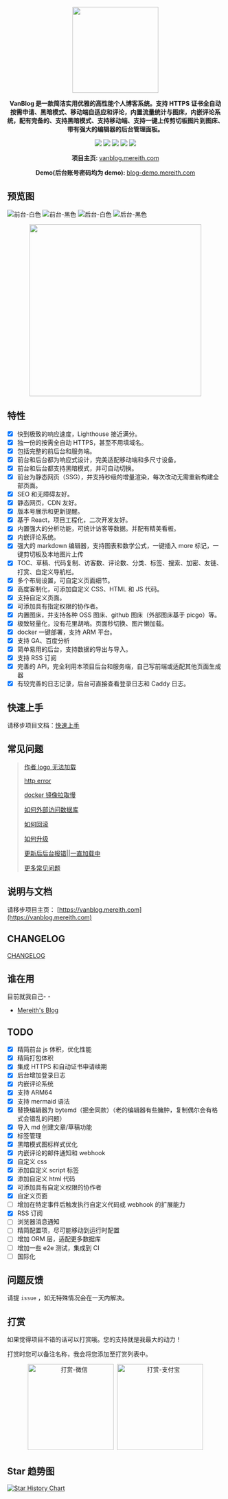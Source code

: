 <p align="center">
	<img src="/img/logo.svg" style="width: 200px"></img>
</p>
<p align="center">
	<strong>VanBlog 是一款简洁实用优雅的高性能个人博客系统。支持 HTTPS 证书全自动按需申请、黑暗模式、移动端自适应和评论，内置流量统计与图床，内嵌评论系统，配有完备的、支持黑暗模式、支持移动端、支持一键上传剪切板图片到图床、带有强大的编辑器的后台管理面板。</strong>
</p>
<p align="center">
  <img src="https://img.shields.io/github/v/release/mereithhh/van-blog?display_name=tag" />
  <img src="https://img.shields.io/github/stars/mereithhh/van-blog" />
  <img src="https://img.shields.io/bitbucket/issues/mereithhh/van-blog" />
  <img src="https://github.com/mereithhh/van-blog/workflows/release/badge.svg" />
  <img src="https://img.shields.io/badge/license-GPL%20v3-yellow.svg" />
</p>
<p align="center">
	<strong>项目主页: </strong>  <a target="_blank" href='https://vanblog.mereith.com'>vanblog.mereith.com</a>
</p>
<p align="center">
	<strong>Demo(后台账号密码均为 demo): </strong>  <a target="_blank" href='https://blog-demo.mereith.com'>blog-demo.mereith.com</a>
</p>

## 预览图

![前台-白色](/img/前台-白色.png)
![前台-黑色](/img/前台-黑色.png)
![后台-白色](/img/后台-白色.png)
![后台-黑色](/img/后台-黑色.png)

<p align="center"> 
  <img src="/img/lighthouse.png" style="width: 400px"></img>
</p>

## 特性

- [x] 快到极致的响应速度，Lighthouse 接近满分。
- [x] 独一份的按需全自动 HTTPS，甚至不用填域名。
- [x] 包括完整的前后台和服务端。
- [x] 前台和后台都为响应式设计，完美适配移动端和多尺寸设备。
- [x] 前台和后台都支持黑暗模式，并可自动切换。
- [x] 前台为静态网页（SSG），并支持秒级的增量渲染，每次改动无需重新构建全部页面。
- [x] SEO 和无障碍友好。
- [x] 静态网页，CDN 友好。
- [x] 版本号展示和更新提醒。
- [x] 基于 React，项目工程化，二次开发友好。
- [x] 内置强大的分析功能，可统计访客等数据。并配有精美看板。
- [x] 内嵌评论系统。
- [x] 强大的 markdown 编辑器，支持图表和数学公式，一键插入 more 标记，一键剪切板及本地图片上传
- [x] TOC、草稿、代码复制、访客数、评论数、分类、标签、搜索、加密、友链、打赏、自定义导航栏。
- [x] 多个布局设置，可自定义页面细节。
- [x] 高度客制化，可添加自定义 CSS、HTML 和 JS 代码。
- [x] 支持自定义页面。
- [x] 可添加具有指定权限的协作者。
- [x] 内置图床，并支持各种 OSS 图床、github 图床（外部图床基于 picgo）等。
- [x] 极致轻量化，没有花里胡哨。页面秒切换、图片懒加载。
- [x] docker 一键部署，支持 ARM 平台。
- [x] 支持 GA、百度分析
- [x] 简单易用的后台，支持数据的导出与导入。
- [x] 支持 RSS 订阅
- [x] 完善的 API，完全利用本项目后台和服务端，自己写前端或适配其他页面生成器
- [x] 有较完善的日志记录，后台可直接查看登录日志和 Caddy 日志。

## 快速上手

请移步项目文档：[快速上手](https://vanblog.mereith.com/guide/docker.html)

## 常见问题

> [作者 logo 无法加载](https://vanblog.mereith.com/ref/faq.html#%E5%9B%BE%E7%89%87-%E4%BD%9C%E8%80%85-logo-%E5%8A%A0%E8%BD%BD%E4%B8%8D%E5%87%BA%E6%9D%A5)
>
> [http error](https://vanblog.mereith.com/ref/faq.html#%E9%83%A8%E7%BD%B2%E5%90%8E-http-error)
>
> [docker 镜像拉取慢](https://vanblog.mereith.com/ref/faq.html#docker-%E9%95%9C%E5%83%8F%E6%8B%89%E5%8F%96%E6%85%A2)
>
> [如何外部访问数据库](https://vanblog.mereith.com/ref/faq.html#%E5%A6%82%E4%BD%95%E5%9C%A8%E5%A4%96%E9%83%A8%E8%AE%BF%E9%97%AE%E6%95%B0%E6%8D%AE%E5%BA%93)
>
> [如何回滚](https://vanblog.mereith.com/ref/faq.html#%E5%A6%82%E4%BD%95%E5%9B%9E%E6%BB%9A)
>
> [如何升级](https://vanblog.mereith.com/guide/update.html)
>
> [更新后后台报错||一直加载中](https://vanblog.mereith.com/guide/update.html#%E6%9B%B4%E6%96%B0%E5%90%8E%E5%90%8E%E5%8F%B0%E6%8A%A5%E9%94%99-%E4%B8%80%E7%9B%B4%E5%8A%A0%E8%BD%BD%E4%B8%AD)
>
> [更多常见问题](https://vanblog.mereith.com/ref/faq.html)

## 说明与文档

请移步项目主页： [https://vanblog.mereith.com](https://vanblog.mereith.com)

## CHANGELOG

[CHANGELOG](CHANGELOG.md)

## 谁在用

目前就我自己- -

- [Mereith's Blog](https://www.mereith.com)

## TODO

- [x] 精简前台 js 体积，优化性能
- [x] 精简打包体积
- [x] 集成 HTTPS 和自动证书申请续期
- [x] 后台增加登录日志
- [x] 内嵌评论系统
- [x] 支持 ARM64
- [x] 支持 mermaid 语法
- [x] 替换编辑器为 bytemd（掘金同款）（老的编辑器有些臃肿，复制偶尔会有格式会错乱的问题）
- [x] 导入 md 创建文章/草稿功能
- [x] 标签管理
- [x] 黑暗模式图标样式优化
- [x] 内嵌评论的邮件通知和 webhook
- [x] 自定义 css
- [x] 添加自定义 script 标签
- [x] 添加自定义 html 代码
- [x] 可添加具有自定义权限的协作者
- [x] 自定义页面
- [ ] 增加在特定事件后触发执行自定义代码或 webhook 的扩展能力
- [x] RSS 订阅
- [ ] 浏览器消息通知
- [ ] 精简配置项，尽可能移动到运行时配置
- [ ] 增加 ORM 层，适配更多数据库
- [ ] 增加一些 e2e 测试，集成到 CI
- [ ] 国际化

## 问题反馈

请提 `issue` ，如无特殊情况会在一天内解决。

## 打赏

如果觉得项目不错的话可以打赏哦。您的支持就是我最大的动力！

打赏时您可以备注名称，我会将您添加至打赏列表中。

<p align="center">
  <img  alt="打赏-微信" src="/img/wechat.jpg"  style="width: 200px;margin-right: 4px;" />
  <img  alt="打赏-支付宝" src="/img/ali-pay.jpg"  style="width: 200px" />
</p>

## Star 趋势图

[![Star History Chart](https://api.star-history.com/svg?repos=mereithhh/van-blog&type=Date)](https://star-history.com/#mereithhh/van-blog&Date)
